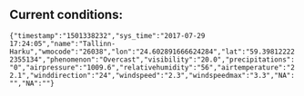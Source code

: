 ## Current conditions: 
 ``` {"timestamp":"1501338232","sys_time":"2017-07-29 17:24:05","name":"Tallinn-Harku","wmocode":"26038","lon":"24.602891666624284","lat":"59.398122222355134","phenomenon":"Overcast","visibility":"20.0","precipitations":"0","airpressure":"1009.6","relativehumidity":"56","airtemperature":"22.1","winddirection":"24","windspeed":"2.3","windspeedmax":"3.3","NA":"","NA":""} ```
